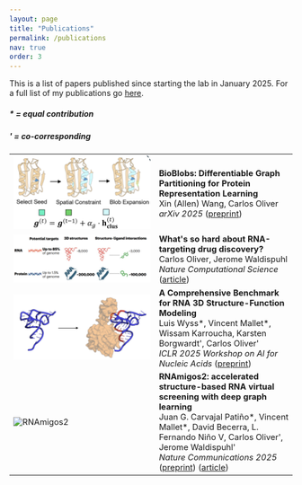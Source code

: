 ```yaml
---
layout: page
title: "Publications"
permalink: /publications
nav: true
order: 3
---
```


<head>
<style>
/* General table styling */
.publications-table {
    width: 100%;
    border-collapse: collapse;
    font-size: 11pt;
}

/* Image styling */
.pub-img {
    width: 180px; /* Fixed width for consistency */
    height: 120px; /* Fixed height for consistency */
    object-fit: cover; /* Scales images proportionally */
    border: 1px solid #787878; /* Subtle border */
    border-radius: 5px; /* Rounded corners */
}

/* Table cell styling */
td {
    padding: 15px; /* Spacing for readability */
    vertical-align: top; /* Align text to top */
}

/* Bold titles */
b {
    font-size: 12pt;
}


/* Responsive design for mobile */
@media (max-width: 600px) {
    .publications-table tr {
        display: block; /* Stack rows vertically */
        margin-bottom: 20px; /* Space between entries */
    }
    .publications-table td {
        display: block; /* Stack cells vertically */
        width: 100%; /* Full width on mobile */
        padding: 10px; /* Adjust padding */
    }
    .pub-img {
        width: 150px; /* Slightly smaller on mobile */
        height: 100px;
        margin: 0 auto; /* Center image */
        display: block;
    }
}
</style>
</head>

This is a list of papers published since starting the lab in January 2025. For a full list of my publications go <a href="https://carlosoliver.co/publications">here</a>.

<h5>* = equal contribution</h5>
<h5>' = co-corresponding</h5>

<table class="publications-table">
  <tr>
    <td><img src="/assets/blobs.png" class="pub-img" alt="rev"></td>
    <td><b>BioBlobs: Differentiable Graph Partitioning for Protein
    Representation Learning</b><br>
    Xin (Allen) Wang, Carlos Oliver<br>
    <i>arXiv 2025 </i> (<a href="https://arxiv.org/abs/2510.01632">preprint</a>) </td>
  </tr>
  <tr>
    <td><img src="/assets/rna_rev.png" class="pub-img" alt="rev"></td>
    <td><b>What's so hard about RNA-targeting drug discovery?</b><br>
    Carlos Oliver, Jerome Waldispuhl <br>
    <i>Nature Computational Science</i> (<a href="https://www.nature.com/articles/s43588-025-00853-2">article</a>) </td>
  </tr>
  <tr>
    <td><img src="/assets/rnaglibtask.png" class="pub-img" alt="RNAmigos2"></td>
    <td><b>A Comprehensive Benchmark for RNA 3D Structure-Function Modeling</b><br>
    Luis Wyss*, Vincent Mallet*, Wissam Karroucha, Karsten Borgwardt', Carlos
    Oliver'<br>
    <i>ICLR 2025 Workshop on AI for Nucleic Acids</i> (<a href="https://arxiv.org/abs/2503.21681">preprint</a>) </td>
  </tr>

  <tr>
    <td><img src="/assets/rnamigos2.png" class="pub-img" alt="RNAmigos2"></td>
    <td><b>RNAmigos2: accelerated structure-based RNA virtual screening with deep graph learning</b><br>
    Juan G. Carvajal Patiño*, Vincent Mallet*, David Becerra, L. Fernando Niño V, Carlos Oliver', Jerome Waldispuhl'<br>
    <i>Nature Communications 2025</i> (<a href="https://www.biorxiv.org/content/10.1101/2023.11.23.568394v3">preprint</a>) (<a href="https://www.nature.com/articles/s41467-025-57852-0">article</a>)</td>
  </tr>
</table>
